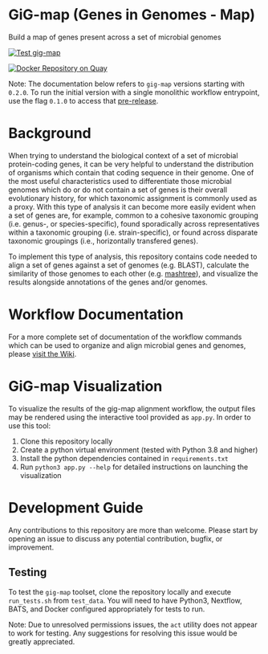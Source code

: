# GiG-map (Genes in Genomes - Map)
Build a map of genes present across a set of microbial genomes

[![Test gig-map](https://github.com/FredHutch/gig-map/actions/workflows/test.yaml/badge.svg?branch=main&event=push)](https://github.com/FredHutch/gig-map/actions/workflows/test.yaml)

[![Docker Repository on Quay](https://quay.io/repository/hdc-workflows/gig-map/status "Docker Repository on Quay")](https://quay.io/repository/hdc-workflows/gig-map)

Note: The documentation below refers to `gig-map` versions starting with `0.2.0`.
To run the initial version with a single monolithic workflow entrypoint, use the
flag `0.1.0` to access that [pre-release](https://github.com/FredHutch/gig-map/releases/tag/0.1.0).

# Background

When trying to understand the biological context of a set of microbial protein-coding
genes, it can be very helpful to understand the distribution of organisms which contain
that coding sequence in their genome. One of the most useful characteristics used to
differentiate those microbial genomes which do or do not contain a set of genes is their
overall evolutionary history, for which taxonomic assignment is commonly used as a proxy.
With this type of analysis it can become more easily evident when a set of genes are,
for example, common to a cohesive taxonomic grouping (i.e. genus-, or species-specific),
found sporadically across representatives within a taxonomic grouping (i.e. strain-specific),
or found across disparate taxonomic groupings (i.e., horizontally transfered genes).

To implement this type of analysis, this repository contains code needed to align a set
of genes against a set of genomes (e.g. BLAST), calculate the similarity of those genomes
to each other (e.g. [mashtree](https://github.com/lskatz/mashtree)), and visualize the
results alongside annotations of the genes and/or genomes.

# Workflow Documentation

For a more complete set of documentation of the workflow commands which can be used to
organize and align microbial genes and genomes, please [visit the Wiki](https://github.com/FredHutch/gig-map/wiki).

# GiG-map Visualization

To visualize the results of the gig-map alignment workflow, the output files may be
rendered using the interactive tool provided as `app.py`. In order to use this tool:

1. Clone this repository locally
2. Create a python virtual environment (tested with Python 3.8 and higher)
3. Install the python dependencies contained in `requirements.txt`
4. Run `python3 app.py --help` for detailed instructions on launching the visualization

# Development Guide

Any contributions to this repository are more than welcome.
Please start by opening an issue to discuss any potential contribution, bugfix, or improvement.

## Testing

To test the `gig-map` toolset, clone the repository locally and execute `run_tests.sh` from `test_data`.
You will need to have Python3, Nextflow, BATS, and Docker configured appropriately for tests to run.

Note: Due to unresolved permissions issues, the `act` utility does not appear to work for testing.
Any suggestions for resolving this issue would be greatly appreciated.
